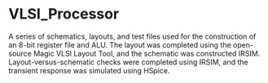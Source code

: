 # VLSI_Processor
A series of schematics, layouts, and test files used for the construction of an 8-bit register file and ALU. The layout was completed using the open-source Magic VLSI Layout Tool, and the schematic was constructed IRSIM. Layout-versus-schematic checks were completed using IRSIM, and the transient response was simulated using HSpice.
